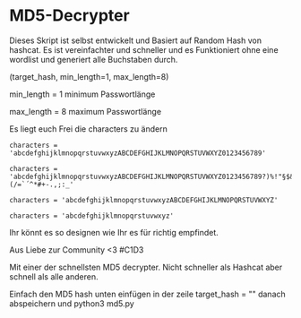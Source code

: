 # MD5-Decrypter
Dieses Skript ist selbst entwickelt und Basiert auf Random Hash von hashcat. Es ist vereinfachter und schneller und es Funktioniert ohne eine wordlist und generiert alle Buchstaben durch.

(target_hash, min_length=1, max_length=8)

min_length = 1   minimum Passwortlänge

max_length = 8   maximum Passwortlänge

Es liegt euch Frei die characters zu ändern

    characters = 'abcdefghijklmnopqrstuvwxyzABCDEFGHIJKLMNOPQRSTUVWXYZ0123456789'
    
    characters = 'abcdefghijklmnopqrstuvwxyzABCDEFGHIJKLMNOPQRSTUVWXYZ0123456789?)%!"§$&(/=`´^*#+-.,;:_'
    
    characters = 'abcdefghijklmnopqrstuvwxyzABCDEFGHIJKLMNOPQRSTUVWXYZ'
    
    characters = 'abcdefghijklmnopqrstuvwxyz'
    
Ihr könnt es so designen wie Ihr es für richtig empfindet.


Aus Liebe zur Community <3 #C1D3

Mit einer der schnellsten MD5 decrypter. Nicht schneller als Hashcat aber schnell als alle anderen.


Einfach den MD5 hash unten einfügen in der zeile   target_hash = ""
danach abspeichern und python3 md5.py
